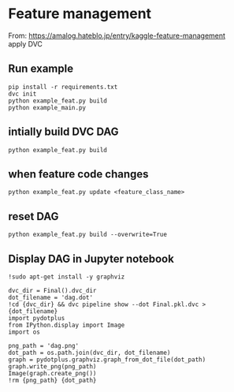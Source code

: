 # Feature management

From: https://amalog.hateblo.jp/entry/kaggle-feature-management <br>
apply DVC

## Run example
```
pip install -r requirements.txt
dvc init
python example_feat.py build
python example_main.py
```

## intially build DVC DAG
```
python example_feat.py build
```

## when feature code changes
```
python example_feat.py update <feature_class_name>
```

## reset DAG
```
python example_feat.py build --overwrite=True
```

## Display DAG in Jupyter notebook
```
!sudo apt-get install -y graphviz

dvc_dir = Final().dvc_dir
dot_filename = 'dag.dot'
!cd {dvc_dir} && dvc pipeline show --dot Final.pkl.dvc > {dot_filename}
import pydotplus
from IPython.display import Image
import os

png_path = 'dag.png'
dot_path = os.path.join(dvc_dir, dot_filename)
graph = pydotplus.graphviz.graph_from_dot_file(dot_path)
graph.write_png(png_path)
Image(graph.create_png())
!rm {png_path} {dot_path}
```
